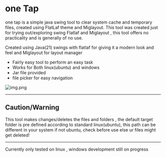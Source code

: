 # one Tap

one tap is a simple java swing tool to clear system cache and temporary files, created using FlatLaf theme and Miglayout. This tool was created just for trying out/exploring swing Flatlaf and Miglayout , this tool offers no practicality and is generally of no use.   

Created using Java(21) swings with flatlaf for giving it a modern look and feel and Miglayout for layout manager  
- Fairly easy tool to perform an easy task 
- Works for Both linux(ubuntu) and windows
- Jar file provided
- file picker for easy navigation

![img.png](img.png)

---
## Caution/Warning
This tool makes changes/deletes the files and folders , the default target folder is pre defined according to standard linux(ubuntu), this path can be different in your system if not ubuntu, check before use else ur files might get deleted!

---
Currently only tested on linux , windows development still on progress